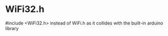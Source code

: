 # WiFi32.h
#include &lt;WiFi32.h> instead of WiFi.h as it collides with the built-in arduino library
